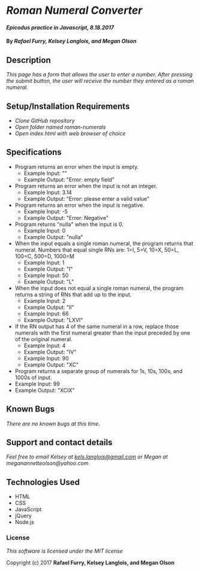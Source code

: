 # _Roman Numeral Converter_

#### _Epicodus practice in Javascript, 8.18.2017_

#### By _**Rafael Furry, Kelsey Langlois, and Megan Olson**_

## Description

_This page has a form that allows the user to enter a number. After pressing the submit button, the user will receive the number they entered as a roman numeral._

## Setup/Installation Requirements

* _Clone GitHub repository_
* _Open folder named roman-numerals_
* _Open index.html with web browser of choice_

## Specifications

* Program returns an error when the input is empty.
  * Example Input: ""
  * Example Output: "Error: empty field"
* Program returns an error when the input is not an integer.
  * Example Input: 3.14
  * Example Output: "Error: please enter a valid value"
* Program returns an error when the input is negative.
  * Example Input: -5
  * Example Output: "Error: Negative"
* Program returns "nulla" when the input is 0.
  * Example Input: 0
  * Example Output: "nulla"
* When the input equals a single roman numeral, the program returns that numeral. Numbers that equal single RNs are: 1=I, 5=V, 10=X, 50=L, 100=C, 500=D, 1000=M
  * Example Input: 1
  * Example Output: "I"
  * Example Input: 50
  * Example Output: "L"
* When the input does not equal a single roman numeral, the program returns a string of RNs that add up to the input.
  * Example Input: 2
  * Example Output: "II"
  * Example Input: 66
  * Example Output: "LXVI"
* If the RN output has 4 of the same numeral in a row, replace those numerals with the first numeral greater than the input preceded by one of the original numeral.
  * Example Input: 4
  * Example Output: "IV"
  * Example Input: 90
  * Example Output: "XC"
* Program returns a separate group of numerals for 1s, 10s, 100s, and 1000s of input.
 * Example Input: 99
 * Example Output: "XCIX"

 ## Known Bugs

 _There are no known bugs at this time._

 ## Support and contact details

 _Feel free to email Kelsey at kels.langlois@gmail.com or Megan at meganannetteolson@yahoo.com_

 ## Technologies Used

 * HTML 
 * CSS 
 * JavaScript
 * jQuery
 * Node.js

 ### License

 *This software is licensed under the MIT license*
 
 Copyright (c) 2017 **Rafael Furry, Kelsey Langlois, and Megan Olson**
